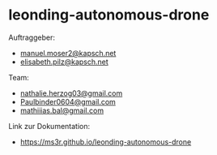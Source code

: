 # leonding-autonomous-drone

Auftraggeber:

- manuel.moser2@kapsch.net
- elisabeth.pilz@kapsch.net

Team:

- nathalie.herzog03@gmail.com
- Paulbinder0604@gmail.com
- mathiiias.bal@gmail.com

Link zur Dokumentation:

- https://ms3r.github.io/leonding-autonomous-drone
    
